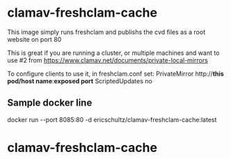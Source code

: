 # clamav-freshclam-cache
This image simply runs freshclam and publishs the cvd files as a root website on port 80

This is great if you are running a cluster, or multiple machines and want to use #2 from https://www.clamav.net/documents/private-local-mirrors

To configure clients to use it, in freshclam.conf set:
PrivateMirror http://**this pod/host name**:**exposed port**
ScriptedUpdates no

## Sample docker line
docker run --port 8085:80 -d ericschultz/clamav-freshclam-cache:latest
# clamav-freshclam-cache
